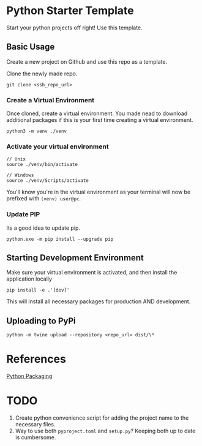 # Python Starter Template

Start your python projects off right!  Use this template.

## Basic Usage
Create a new project on Github and use this repo as a template.

Clone the newly made repo.
```
git clone <ssh_repo_url>
```

### Create a Virtual Environment
Once cloned, create a virtual environment.  You made nead to download additional packages if this is your first time creating a virtual environment.

```
python3 -m venv ./venv
```

### Activate your virtual environment
```
// Unix
source ./venv/bin/activate

// Windows
source ./venv/Scripts/activate
```
You'll know you're in the virtual environment as your terminal will now be prefixed with `(venv) user@pc`.

### Update PIP
Its a good idea to update pip.
```
python.exe -m pip install --upgrade pip
```

## Starting Development Environment
Make sure your virtual environment is activated, and then install the application locally
```
pip install -e .'[dev]'
```
This will install all necessary packages for production AND development.

## Uploading to PyPi
```
python -m twine upload --repository <repo_url> dist/\*
```

# References
[Python Packaging](https://packaging.python.org/en/latest/tutorials/packaging-projects/
)

# TODO
1. Create python convenience script for adding the project name to the necessary files.
2. Way to use both `pyproject.toml` and `setup.py`?  Keeping both up to date is cumbersome.


